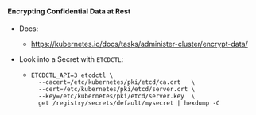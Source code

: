 #### Encrypting Confidential Data at Rest


- Docs: 
  - <https://kubernetes.io/docs/tasks/administer-cluster/encrypt-data/>

- Look into a Secret with `ETCDCTL`:
  - ```
    ETCDCTL_API=3 etcdctl \
      --cacert=/etc/kubernetes/pki/etcd/ca.crt   \
      --cert=/etc/kubernetes/pki/etcd/server.crt \
      --key=/etc/kubernetes/pki/etcd/server.key  \
      get /registry/secrets/default/mysecret | hexdump -C
    ```